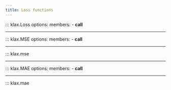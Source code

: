 ```yaml
---
title: Loss functions
---
```


::: klax.Loss
    options:
        members:
            - __call__

---

::: klax.MSE
    options:
        members:
            - __call__

---

::: klax.mse

---

::: klax.MAE
    options:
        members:
            - __call__

---

::: klax.mae